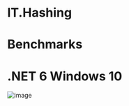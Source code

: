 # IT.Hashing

# Benchmarks

# .NET 6 Windows 10
![image](https://user-images.githubusercontent.com/1288091/209540854-81d381c8-9a7b-40d9-87f1-2c7d484c2c5f.png)
